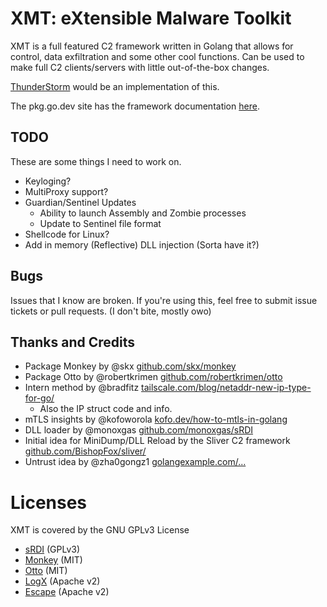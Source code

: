 # XMT: eXtensible Malware Toolkit

XMT is a full featured C2 framework written in Golang that allows for control,
data exfiltration and some other cool functions. Can be used to make full C2
clients/servers with little out-of-the-box changes.

[ThunderStorm](https://github.com/iDigitalFlame/ThunderStorm) would be an implementation
of this.

The pkg.go.dev site has the framework documentation [here](https://pkg.go.dev/github.com/iDigitalFlame/xmt).

## TODO

These are some things I need to work on.

- Keyloging?
- MultiProxy support?
- Guardian/Sentinel Updates
  - Ability to launch Assembly and Zombie processes
  - Update to Sentinel file format
- Shellcode for Linux?
- Add in memory (Reflective) DLL injection (Sorta have it?)

## Bugs

Issues that I know are broken.
If you're using this, feel free to submit issue tickets or pull requests. (I don't bite, mostly owo)

## Thanks and Credits

- Package Monkey by @skx [github.com/skx/monkey](https://github.com/skx/monkey)
- Package Otto by @robertkrimen [github.com/robertkrimen/otto](https://github.com/robertkrimen/otto)
- Intern method by @bradfitz [tailscale.com/blog/netaddr-new-ip-type-for-go/](https://tailscale.com/blog/netaddr-new-ip-type-for-go/)
  - Also the IP struct code and info.
- mTLS insights by @kofoworola [kofo.dev/how-to-mtls-in-golang](https://kofo.dev/how-to-mtls-in-golang)
- DLL loader by @monoxgas [github.com/monoxgas/sRDI](https://github.com/monoxgas/sRDI)
- Initial idea for MiniDump/DLL Reload by the Sliver C2 framework [github.com/BishopFox/sliver/](https://github.com/BishopFox/sliver/)
- Untrust idea by @zha0gongz1 [golangexample.com/...](https://golangexample.com/without-closing-windows-defender-to-make-defender-useless-by-removing-its-token-privileges-and-lowering-the-token-integrity/)

# Licenses

XMT is covered by the GNU GPLv3 License

- [sRDI](https://raw.githubusercontent.com/monoxgas/sRDI/master/LICENSE) (GPLv3)
- [Monkey](https://raw.githubusercontent.com/skx/monkey/master/LICENSE) (MIT)
- [Otto](https://raw.githubusercontent.com/robertkrimen/otto/master/LICENSE) (MIT)
- [LogX](https://raw.githubusercontent.com/PurpleSec/LogX/main/LICENSE) (Apache v2)
- [Escape](https://raw.githubusercontent.com/PurpleSec/Escape/main/LICENSE) (Apache v2)
